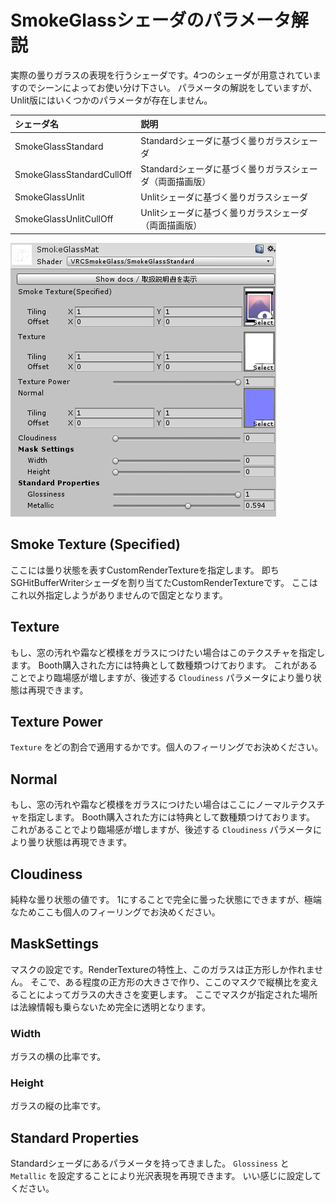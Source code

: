 ﻿# SmokeGlassシェーダのパラメータ解説

実際の曇りガラスの表現を行うシェーダです。4つのシェーダが用意されていますのでシーンによってお使い分け下さい。
パラメータの解説をしていますが、Unlit版にはいくつかのパラメータが存在しません。

|シェーダ名|説明|
|:--|:--|
|SmokeGlassStandard|Standardシェーダに基づく曇りガラスシェーダ|
|SmokeGlassStandardCullOff|Standardシェーダに基づく曇りガラスシェーダ（両面描画版）|
|SmokeGlassUnlit|Unlitシェーダに基づく曇りガラスシェーダ|
|SmokeGlassUnlitCullOff|Unlitシェーダに基づく曇りガラスシェーダ（両面描画版）|

![SmokeGlassStandard](images/smoke_glass_standard.png)

## Smoke Texture (Specified)

ここには曇り状態を表すCustomRenderTextureを指定します。
即ちSGHitBufferWriterシェーダを割り当てたCustomRenderTextureです。
ここはこれ以外指定しようがありませんので固定となります。

## Texture

もし、窓の汚れや霜など模様をガラスにつけたい場合はこのテクスチャを指定します。
Booth購入された方には特典として数種類つけております。
これがあることでより臨場感が増しますが、後述する `Cloudiness` パラメータにより曇り状態は再現できます。

## Texture Power

`Texture` をどの割合で適用するかです。個人のフィーリングでお決めください。

## Normal

もし、窓の汚れや霜など模様をガラスにつけたい場合はここにノーマルテクスチャを指定します。
Booth購入された方には特典として数種類つけております。
これがあることでより臨場感が増しますが、後述する `Cloudiness` パラメータにより曇り状態は再現できます。

## Cloudiness

純粋な曇り状態の値です。
1にすることで完全に曇った状態にできますが、極端なためここも個人のフィーリングでお決めください。

## MaskSettings

マスクの設定です。RenderTextureの特性上、このガラスは正方形しか作れません。
そこで、ある程度の正方形の大きさで作り、ここのマスクで縦横比を変えることによってガラスの大きさを変更します。
ここでマスクが指定された場所は法線情報も乗らないため完全に透明となります。

### Width

ガラスの横の比率です。

### Height

ガラスの縦の比率です。

## Standard Properties

Standardシェーダにあるパラメータを持ってきました。
`Glossiness` と `Metallic` を設定することにより光沢表現を再現できます。
いい感じに設定してください。
